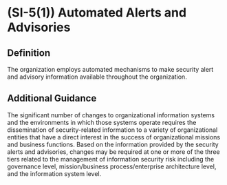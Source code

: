 
# (SI-5(1)) Automated Alerts and Advisories

## Definition

The organization employs automated mechanisms to make security alert and advisory information available throughout the organization.

## Additional Guidance

The significant number of changes to organizational information systems and the environments in which those systems operate requires the dissemination of security-related information to a variety of organizational entities that have a direct interest in the success of organizational missions and business functions. Based on the information provided by the security alerts and advisories, changes may be required at one or more of the three tiers related to the management of information security risk including the governance level, mission/business process/enterprise architecture level, and the information system level.
